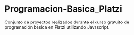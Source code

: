 # Programacion-Basica_Platzi
Conjunto de proyectos realizados durante el curso gratuito de programación básica en Platzi utilizando Javascript.
